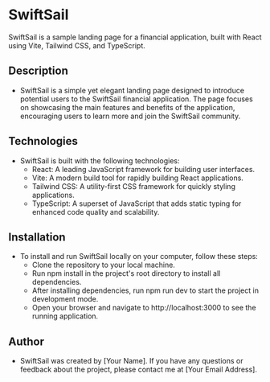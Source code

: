 # SwiftSail

SwiftSail is a sample landing page for a financial application, built with React using Vite, Tailwind CSS, and TypeScript.

## Description

- SwiftSail is a simple yet elegant landing page designed to introduce potential users to the SwiftSail financial application. The page focuses on showcasing the main features and benefits of the application, encouraging users to learn more and join the SwiftSail community.

## Technologies

- SwiftSail is built with the following technologies:
  - React: A leading JavaScript framework for building user interfaces.
  - Vite: A modern build tool for rapidly building React applications.
  - Tailwind CSS: A utility-first CSS framework for quickly styling applications.
  - TypeScript: A superset of JavaScript that adds static typing for enhanced code quality and scalability.

## Installation

- To install and run SwiftSail locally on your computer, follow these steps:
  - Clone the repository to your local machine.
  - Run npm install in the project's root directory to install all dependencies.
  - After installing dependencies, run npm run dev to start the project in development mode.
  - Open your browser and navigate to http://localhost:3000 to see the running application.

## Author

- SwiftSail was created by [Your Name]. If you have any questions or feedback about the project, please contact me at [Your Email Address].
